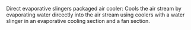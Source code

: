 Direct evaporative slingers packaged air cooler: Cools the air stream by evaporating water dircectly into the air stream using coolers with a water slinger in an evaporative cooling section and a fan section.
